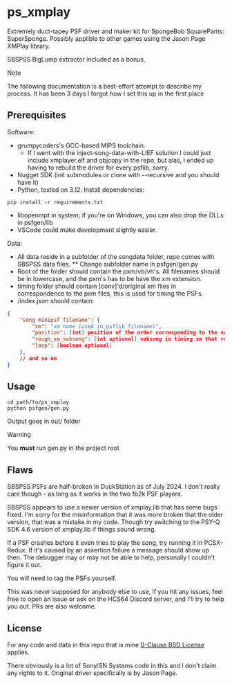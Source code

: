 # ps_xmplay

Extremely duct-tapey PSF driver and maker kit for SpongeBob SquarePants: SuperSponge.
Possibly applible to other games using the Jason Page XMPlay library.

SBSPSS BigLump extractor included as a bonus.

> [!NOTE]
> The following documentation is a best-effort attempt to describe my process.
> It has been 3 days I forgot how I set this up in the first place

## Prerequisites

Software:
* grumpycoders's GCC-based MIPS toolchain.
  - If I went with the inject-song-data-with-LIEF solution I could just include xmplayer.elf and objcopy in the repo,
    but alas, I ended up having to rebuild the driver for every psflib, sorry.
* Nugget SDK (init submodules or clone with --recursive and you should have it)
* Python, tested on 3.12. Install dependencies:
```shell
pip install -r requirements.txt
```
* libopenmpt in system; if you're on Windows, you can also drop the DLLs in psfgen/lib
* VSCode could make development slightly easier.

Data:
* All data reside in a subfolder of the songdata folder, repo comes with SBSPSS data files.
** Change subfolder name in psfgen/gen.py
* Root of the folder should contain the pxm/vb/vh's. All filenames should be in lowercase, and the pxm's has to be have the xm extension.
* timing folder should contain \[conv\]'d/original xm files in correspondence to the pxm files, this is used for timing the PSFs.
* /index.json should contain:
```json
{
    "song minipsf filename": {
        "xm": "xm name (used in psflib filename)",
        "position": [int] position of the order corresponding to the song,
        "rough_xm_subsong": [int optional] subsong in timing xm that roughly corresponds to this song,
        "loop": [boolean optional]
    },
    // and so on
}
```

## Usage

```shell
cd path/to/ps_xmplay
python psfgen/gen.py
```

Output goes in out/ folder

> [!WARNING]
> You **must** run gen.py in the project root

## Flaws

SBSPSS PSFs are half-broken in DuckStation as of July 2024. I don't really care though - as long as it works in the two
fb2k PSF players.

SBSPSS appears to use a newer version of xmplay.lib that has some bugs fixed.
I'm sorry for the misinformation that it was more broken that the older version,
that was a mistake in my code.
Though try switching to the PSY-Q SDK 4.6 version of xmplay.lib if things sound wrong.

If a PSF crashes before it even tries to play the song, try running it in PCSX-Redux.
If it's caused by an assertion failure a message should show up then.
The debugger may or may not be able to help, personally I couldn't figure it out.

You will need to tag the PSFs yourself.

This was never supposed for anybody else to use, if you hit any issues, feel free to open an issue or ask on the HCS64
Discord server, and I'll try to help you out.
PRs are also welcome.

## License

For any code and data in this repo that is mine [0-Clause BSD License](LICENSE) applies.

There obviously is a lot of Sony/SN Systems code in this and I don't claim any rights to it.
Original driver specifically is by Jason Page.